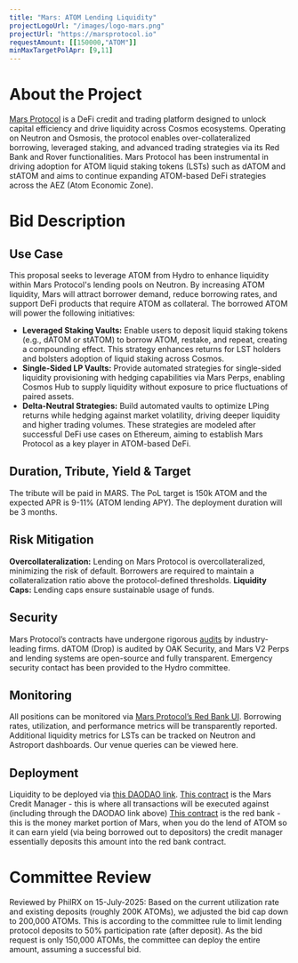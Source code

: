 ```yaml
---
title: "Mars: ATOM Lending Liquidity"
projectLogoUrl: "/images/logo-mars.png"
projectUrl: "https://marsprotocol.io"
requestAmount: [[150000,"ATOM"]]
minMaxTargetPolApr: [9,11]
---
```


# About the Project

[Mars Protocol](https://marsprotocol.io) is a DeFi credit and trading platform designed to unlock capital efficiency and drive liquidity across Cosmos ecosystems. Operating on Neutron and Osmosis, the protocol enables over-collateralized borrowing, leveraged staking, and advanced trading strategies via its Red Bank and Rover functionalities. Mars Protocol has been instrumental in driving adoption for ATOM liquid staking tokens (LSTs) such as dATOM and stATOM and aims to continue expanding ATOM-based DeFi strategies across the AEZ (Atom Economic Zone).

# Bid Description

## Use Case
This proposal seeks to leverage ATOM from Hydro to enhance liquidity within Mars Protocol's lending pools on Neutron. By increasing ATOM liquidity, Mars will attract borrower demand, reduce borrowing rates, and support DeFi products that require ATOM as collateral. The borrowed ATOM will power the following initiatives:
* **Leveraged Staking Vaults:** Enable users to deposit liquid staking tokens (e.g., dATOM or stATOM) to borrow ATOM, restake, and repeat, creating a compounding effect. This strategy enhances returns for LST holders and bolsters adoption of liquid staking across Cosmos.
* **Single-Sided LP Vaults:** Provide automated strategies for single-sided liquidity provisioning with hedging capabilities via Mars Perps, enabling Cosmos Hub to supply liquidity without exposure to price fluctuations of paired assets.
* **Delta-Neutral Strategies:** Build automated vaults to optimize LPing returns while hedging against market volatility, driving deeper liquidity and higher trading volumes.
These strategies are modeled after successful DeFi use cases on Ethereum, aiming to establish Mars Protocol as a key player in ATOM-based DeFi.

## Duration, Tribute, Yield & Target
The tribute will be paid in MARS. The PoL target is 150k ATOM and the expected APR is 9-11% (ATOM lending APY). The deployment duration will be 3 months.

## Risk Mitigation
**Overcollateralization:** Lending on Mars Protocol is overcollateralized, minimizing the risk of default. Borrowers are required to maintain a collateralization ratio above the protocol-defined thresholds.
**Liquidity Caps:** Lending caps ensure sustainable usage of funds.

## Security
Mars Protocol’s contracts have undergone rigorous [audits](https://github.com/mars-protocol/mars-audits) by industry-leading firms. dATOM (Drop) is audited by OAK Security, and Mars V2 Perps and lending systems are open-source and fully transparent.
Emergency security contact has been provided to the Hydro committee.

## Monitoring
All positions can be monitored via [Mars Protocol’s Red Bank UI](https://app.marsprotocol.io/earn). Borrowing rates, utilization, and performance metrics will be transparently reported. Additional liquidity metrics for LSTs can be tracked on Neutron and Astroport dashboards.
Our venue queries can be viewed here.

## Deployment
Liquidity to be deployed via [this DAODAO link](https://app.marsprotocol.io/earn).
[This contract](https://neutron.celat.one/neutron-1/contracts/neutron1qdzn3l4kn7gsjna2tfpg3g3mwd6kunx4p50lfya59k02846xas6qslgs3r) is the Mars Credit Manager - this is where all transactions will be executed against (including through the DAODAO link above)
[This contract](https://neutron.celat.one/neutron-1/contracts/neutron1n97wnm7q6d2hrcna3rqlnyqw2we6k0l8uqvmyqq6gsml92epdu7quugyph) is the red bank - this is the money market portion of Mars, when you do the lend of ATOM so it can earn yield (via being borrowed out to depositors) the credit manager essentially deposits this amount into the red bank contract.

# Committee Review

Reviewed by PhilRX on 15-July-2025: Based on the current utilization rate and existing deposits (roughly 200K ATOMs), we adjusted the bid cap down to 200,000 ATOMs. This is according to the committee rule to limit lending protocol deposits to 50% participation rate (after deposit). As the bid request is only 150,000 ATOMs, the committee can deploy the entire amount, assuming a successful bid.


